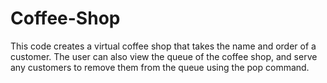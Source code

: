 # Coffee-Shop

This code creates a virtual coffee shop that takes the name and order of a customer. The user can also view the queue of the coffee shop, and serve any customers to remove them from the queue using the pop command.
